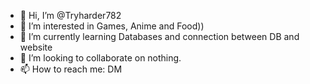 - 👋 Hi, I’m @Tryharder782
- 👀 I’m interested in Games, Anime and Food))
- 🌱 I’m currently learning Databases and connection between DB and website
- 💞️ I’m looking to collaborate on nothing. 
- 📫 How to reach me: DM

<!---
Tryharder782/Tryharder782 is a ✨ special ✨ repository because its `README.md` (this file) appears on your GitHub profile.
You can click the Preview link to take a look at your changes.
--->
